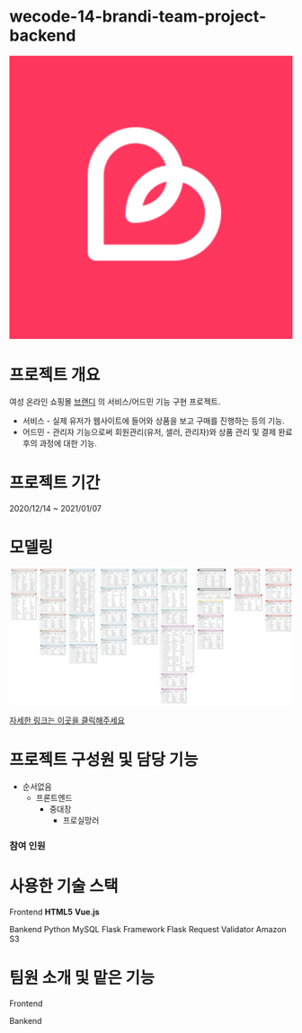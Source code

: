 # wecode-14-brandi-team-project-backend

![브랜디](/img/brandi_logo.png)

# 프로젝트 개요
여성 온라인 쇼핑몰 [브랜디](https://www.brandi.co.kr/) 의 서비스/어드민 기능 구현 프로젝트.
* 서비스 - 실제 유저가 웹사이트에 들어와 상품을 보고 구매를 진행하는 등의 기능.
* 어드민 - 관리자 기능으로써 회원관리(유저, 셀러, 관리자)와 상품 관리 및 결제 완료 후의 과정에 대한 기능.

# 프로젝트 기간
2020/12/14 ~ 2021/01/07
 
# 모델링
![모델링 보러 가기](/img/brandi-project-modeling.png)

[자세한 링크는 이곳을 클릭해주세요]()


# 프로젝트 구성원 및 담당 기능

+ 순서없음
    - 프론트엔드
      * 중대장
        + 프로실망러
              
             

### 참여 인원 




# 사용한 기술 스택
Frontend
**HTML5**
**Vue.js**

Bankend
Python
MySQL
Flask Framework
Flask Request Validator
Amazon S3

# 팀원 소개 및 맡은 기능
Frontend

Bankend




